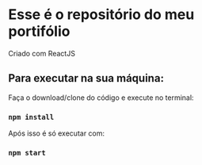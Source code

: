 # Esse é o repositório do meu portifólio

Criado com ReactJS

## Para executar na sua máquina:
Faça o download/clone do código e execute no terminal:

### `npm install`

Após isso é só executar com:

### `npm start`

